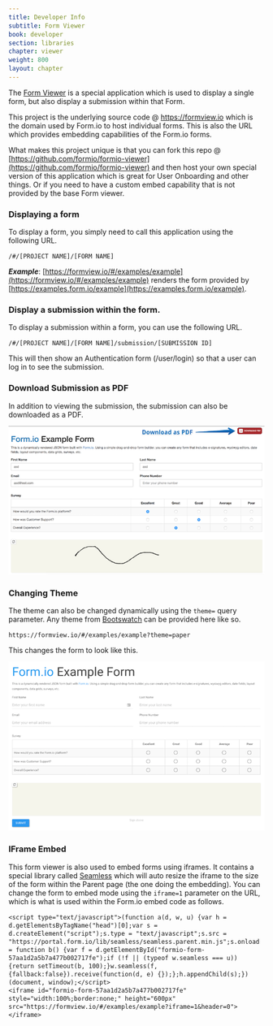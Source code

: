 ```yaml
---
title: Developer Info
subtitle: Form Viewer
book: developer
section: libraries
chapter: viewer
weight: 800
layout: chapter
---
```

The [Form Viewer](https://github.com/formio/formio-viewer) is a special application which is used to display a single form, but also display a submission within that Form.

This project is the underlying source code @ https://formview.io which is the domain used by Form.io to host individual forms. This is also the URL which provides embedding capabilities of the Form.io forms.

What makes this project unique is that you can fork this repo @ [https://github.com/formio/formio-viewer](https://github.com/formio/formio-viewer) and then host your own special version of this application which is great for User Onboarding and other things. Or if you need to have a custom embed capability that is not provided by the base Form viewer.

### Displaying a form
To display a form, you simply need to call this application using the following URL.

```
/#/[PROJECT NAME]/[FORM NAME]
```

***Example***: [https://formview.io/#/examples/example](https://formview.io/#/examples/example) renders the form provided by [https://examples.form.io/example](https://examples.form.io/example).

### Display a submission within the form.
To display a submission within a form, you can use the following URL.

```
/#/[PROJECT NAME]/[FORM NAME]/submission/[SUBMISSION ID]
```

This will then show an Authentication form (/user/login) so that a user can log in to see the submission.

### Download Submission as PDF
In addition to viewing the submission, the submission can also be downloaded as a PDF.

![](/assets/img/userguide/formviewpdf.png)

### Changing Theme
The theme can also be changed dynamically using the ```theme=``` query parameter. Any theme from [Bootswatch](https://bootswatch.com/) can be provided here like so.

```
https://formview.io/#/examples/example?theme=paper
```

This changes the form to look like this.

![](/assets/img/userguide/formioformpaper.png)

### IFrame Embed
This form viewer is also used to embed forms using iframes. It contains a special library called [Seamless](https://github.com/travist/seamless) which will auto resize the iframe to the size of the form within the Parent page (the one doing the embedding). You can change the form to embed mode using the ```iframe=1``` parameter on the URL, which is what is used within the Form.io embed code as follows.

```
<script type="text/javascript">(function a(d, w, u) {var h = d.getElementsByTagName("head")[0];var s = d.createElement("script");s.type = "text/javascript";s.src = "https://portal.form.io/lib/seamless/seamless.parent.min.js";s.onload = function b() {var f = d.getElementById("formio-form-57aa1d2a5b7a477b002717fe");if (!f || (typeof w.seamless === u)) {return setTimeout(b, 100);}w.seamless(f, {fallback:false}).receive(function(d, e) {});};h.appendChild(s);})(document, window);</script>
<iframe id="formio-form-57aa1d2a5b7a477b002717fe" style="width:100%;border:none;" height="600px" src="https://formview.io/#/examples/example?iframe=1&header=0"></iframe>
```
